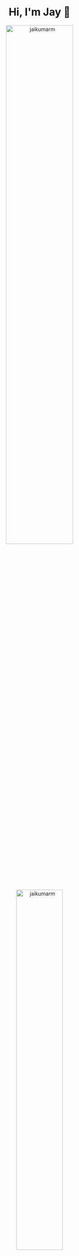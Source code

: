 <h1 align="center">Hi, I'm Jay 👋</h1>

<div align="center" ><img style="height: auto; width: 60%;" class="img" src="https://github-readme-stats.vercel.app/api?username=jaikumarm&show_icons=true&theme=dark&count_private=true" alt="jaikumarm" /></div>

<div align="center" ><img style="height: auto; width: 50%;" class="img" src="https://github-readme-streak-stats.herokuapp.com/?user=jaikumarm&theme=dark" alt="jaikumarm" /></div>

<div align="center" ><img style="height: auto; width: 40%;" class="img" src="https://github-readme-stats.vercel.app/api/top-langs/?username=jaikumarm&langs_count=6&layout=compact&theme=dark" alt="jaikumarm" /></div>

<!--
**jaikumarm/jaikumarm** is a ✨ _special_ ✨ repository because its `README.md` (this file) appears on your GitHub profile.

Here are some ideas to get you started:

- 🔭 I’m currently working on ...
- 🌱 I’m currently learning ...
- 👯 I’m looking to collaborate on ...
- 🤔 I’m looking for help with ...
- 💬 Ask me about ...
- 📫 How to reach me: ...
- 😄 Pronouns: ...
- ⚡ Fun fact: ...
-->
